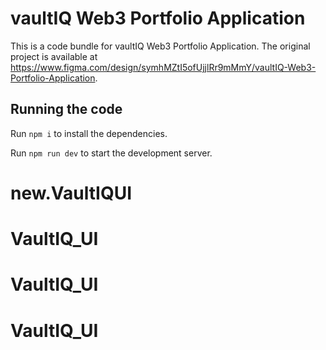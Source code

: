 
  # vaultIQ Web3 Portfolio Application

  This is a code bundle for vaultIQ Web3 Portfolio Application. The original project is available at https://www.figma.com/design/symhMZtI5ofUjjlRr9mMmY/vaultIQ-Web3-Portfolio-Application.

  ## Running the code

  Run `npm i` to install the dependencies.

  Run `npm run dev` to start the development server.
  # new.VaultIQUI
# VaultIQ_UI
# VaultIQ_UI
# VaultIQ_UI
